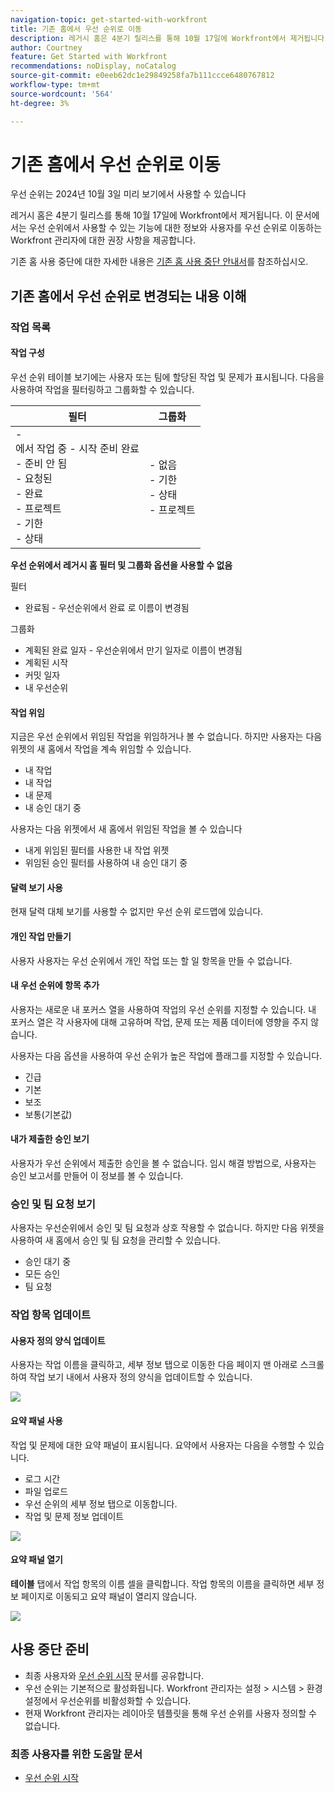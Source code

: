 ```yaml
---
navigation-topic: get-started-with-workfront
title: 기존 홈에서 우선 순위로 이동
description: 레거시 홈은 4분기 릴리스를 통해 10월 17일에 Workfront에서 제거됩니다. 이 문서에서는 우선 순위에서 사용할 수 있는 기능에 대한 정보와 사용자를 우선 순위로 이동하는 Workfront 관리자에 대한 권장 사항을 제공합니다.
author: Courtney
feature: Get Started with Workfront
recommendations: noDisplay, noCatalog
source-git-commit: e0eeb62dc1e29849258fa7b111ccce6480767812
workflow-type: tm+mt
source-wordcount: '564'
ht-degree: 3%

---
```



# 기존 홈에서 우선 순위로 이동

<span class="preview">우선 순위는 2024년 10월 3일 미리 보기에서 사용할 수 있습니다</span>

레거시 홈은 4분기 릴리스를 통해 10월 17일에 Workfront에서 제거됩니다. 이 문서에서는 우선 순위에서 사용할 수 있는 기능에 대한 정보와 사용자를 우선 순위로 이동하는 Workfront 관리자에 대한 권장 사항을 제공합니다.

기존 홈 사용 중단에 대한 자세한 내용은 [기존 홈 사용 중단 안내서](/help/quicksilver/product-announcements/announcements/legacy-home-deprecation.md)를 참조하십시오.

## 기존 홈에서 우선 순위로 변경되는 내용 이해

### 작업 목록

#### 작업 구성

우선 순위 테이블 보기에는 사용자 또는 팀에 할당된 작업 및 문제가 표시됩니다. 다음을 사용하여 작업을 필터링하고 그룹화할 수 있습니다.

| **필터** | **그룹화** |
|------------|-----------|
| - <br>에서 작업 중 - 시작 준비 완료 <br> - 준비 안 됨 <br> - 요청된 <br> - 완료 <br> - 프로젝트 <br> - 기한 <br> - 상태 | - 없음 <br> - 기한 <br> - 상태 <br> - 프로젝트 |


**우선 순위에서 레거시 홈 필터 및 그룹화 옵션을 사용할 수 없음**

필터

* 완료됨 - 우선순위에서 완료 로 이름이 변경됨

그룹화

* 계획된 완료 일자 - 우선순위에서 만기 일자로 이름이 변경됨
* 계획된 시작
* 커밋 일자
* 내 우선순위

#### 작업 위임

지금은 우선 순위에서 위임된 작업을 위임하거나 볼 수 없습니다. 하지만 사용자는 다음 위젯의 새 홈에서 작업을 계속 위임할 수 있습니다.

* 내 작업
* 내 작업
* 내 문제
* 내 승인 대기 중

사용자는 다음 위젯에서 새 홈에서 위임된 작업을 볼 수 있습니다

* 내게 위임된 필터를 사용한 내 작업 위젯
* 위임된 승인 필터를 사용하여 내 승인 대기 중

#### 달력 보기 사용

현재 달력 대체 보기를 사용할 수 없지만 우선 순위 로드맵에 있습니다.

#### 개인 작업 만들기

사용자 사용자는 우선 순위에서 개인 작업 또는 할 일 항목을 만들 수 없습니다.

#### 내 우선 순위에 항목 추가

사용자는 새로운 내 포커스 열을 사용하여 작업의 우선 순위를 지정할 수 있습니다. 내 포커스 열은 각 사용자에 대해 고유하며 작업, 문제 또는 제품 데이터에 영향을 주지 않습니다.

사용자는 다음 옵션을 사용하여 우선 순위가 높은 작업에 플래그를 지정할 수 있습니다.

* 긴급
* 기본
* 보조
* 보통(기본값)

#### 내가 제출한 승인 보기

사용자가 우선 순위에서 제출한 승인을 볼 수 없습니다. 임시 해결 방법으로, 사용자는 승인 보고서를 만들어 이 정보를 볼 수 있습니다.

### 승인 및 팀 요청 보기

사용자는 우선순위에서 승인 및 팀 요청과 상호 작용할 수 없습니다. 하지만 다음 위젯을 사용하여 새 홈에서 승인 및 팀 요청을 관리할 수 있습니다.

* 승인 대기 중
* 모든 승인
* 팀 요청

### 작업 항목 업데이트

#### 사용자 정의 양식 업데이트

사용자는 작업 이름을 클릭하고, 세부 정보 탭으로 이동한 다음 페이지 맨 아래로 스크롤하여 작업 보기 내에서 사용자 정의 양식을 업데이트할 수 있습니다.

![](assets/custom-form-priorities.png)

#### 요약 패널 사용

작업 및 문제에 대한 요약 패널이 표시됩니다. 요약에서 사용자는 다음을 수행할 수 있습니다.

* 로그 시간
* 파일 업로드
* 우선 순위의 세부 정보 탭으로 이동합니다.
* 작업 및 문제 정보 업데이트

![](assets/assignments-summary.png)

<!--Can admins customize this? It looks different from the task/issue summary in other areas. -->

#### 요약 패널 열기

**테이블** 탭에서 작업 항목의 이름 셀을 클릭합니다. 작업 항목의 이름을 클릭하면 세부 정보 페이지로 이동되고 요약 패널이 열리지 않습니다.

![](assets/open-summary-priorities.png)


## 사용 중단 준비

* 최종 사용자와 [우선 순위 시작](/help/quicksilver/workfront-basics/priorities/get-started-with-priorities.md) 문서를 공유합니다.
* 우선 순위는 기본적으로 활성화됩니다. Workfront 관리자는 설정 > 시스템 > 환경 설정에서 우선순위를 비활성화할 수 있습니다.
* 현재 Workfront 관리자는 레이아웃 템플릿을 통해 우선 순위를 사용자 정의할 수 없습니다.

### 최종 사용자를 위한 도움말 문서

* [우선 순위 시작](/help/quicksilver/workfront-basics/priorities/get-started-with-priorities.md)